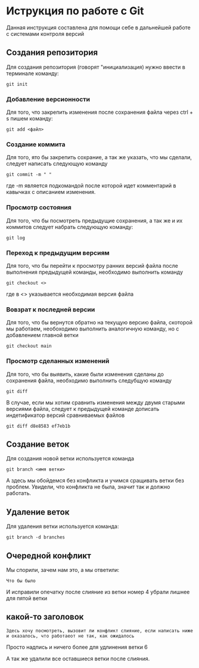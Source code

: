 # Иструкция по работе с Git

Данная инструкция составлена для помощи себе в дальнейшей работе с системами контроля версий

## Создания репозитория

Для создания репозитория (говорят "инициализация) нужно ввести в терминале команду:

    git init

### Добавление версионности

Для того, что закрепить изменения после сохранения файла через ctrl + s пишем команду:

    git add <файл>

### Создание коммита

Для того, ято бы закрепить сохрание, а так же указать, что мы сделали, следует написать следующую команду

    git commit -m " "

где -m является подкомандой после которой идет комментарий в кавычках с описанием изменения.

### Просмотр состояния 

Для того, что бы посмотреть предыдущие сохранения, а так же и их коммитов следует набрать следующую команду:

    git log

### Переход к предыдущим версиям

Для того, что бы перейти к просмотру ранних версий файла после выполнения предыдущей команды, необходимо выполнить команду

    git checkout <>

где в <> указывается необходимая версия файла

### Вовзрат к последней версии

Для того, что бы вернутся обратно на текущую версию файла, скоторой мы работаем, необоходимо выполнить аналогичную команду, но с добавлением главной ветки

    git checkout main

### Просмотр сделанных изменений

Для того, что бы выявить, какие были изменения сделаны до сохранения файла, необходимо выполнить следубщую команду

    git diff

В случае, если мы хотим сравнить изменения между двумя старыми версиями файла, следует к предыдущей команде дописать индетификатор версий сравниваемых файлов

    git diff d8e8583 ef7eb1b

## Создание веток

Для создания новой ветки используется команда

    git branch <имя ветки>

А здесь мы обойдемся без конфликта и учимся сращивать ветки без проблем. Увидели, что конфликта не была, значит так и должно работать. 

## Удаление веток

Для удаления ветки используется команда:

    git branch -d branches

## Очередной конфликт

Мы спорили, зачем нам это, а мы ответили:

    Что бы было

И исправили опечатку после слияние из ветки номер 4 убрали лишнее для пятой ветки
    

## какой-то заголовок

    Здесь хочу посмотреть, вызовит ли конфликт слияние, если написать ниже и оказалось, что работаеот не так, как ожидалось

Просто надпись и ничего более для удлинения ветки 6

А так же удалили все оставшиеся ветки после слияния.